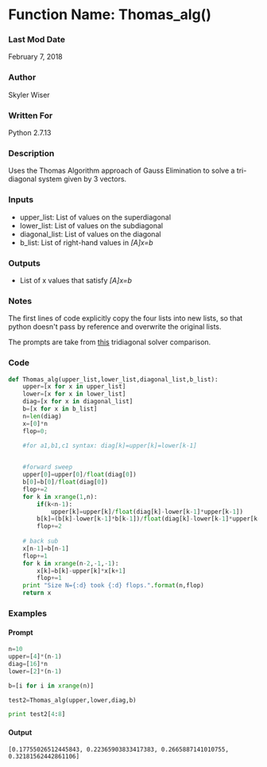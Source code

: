 # Function Name: Thomas_alg()

### Last Mod Date

February 7, 2018

### Author

Skyler Wiser

### Written For

Python 2.7.13

### Description

Uses the Thomas Algorithm approach of Gauss Elimination to solve a tri-diagonal system given by 3 vectors.

### Inputs

* upper_list: List of values on the superdiagonal
* lower_list: List of values on the subdiagonal
* diagonal_list: List of values on the diagonal
* b_list: List of right-hand values in _[A]x=b_

### Outputs

* List of x values that satisfy _[A]x=b_

### Notes

The first lines of code explicitly copy the four lists into new lists, so that python doesn't pass by reference and overwrite the original lists.

The prompts are take from [this](https://swiser.github.io/MATH5620/HW2/tri_solvers) tridiagonal solver comparison.

### Code

```python
def Thomas_alg(upper_list,lower_list,diagonal_list,b_list):
    upper=[x for x in upper_list]
    lower=[x for x in lower_list]
    diag=[x for x in diagonal_list]
    b=[x for x in b_list]
    n=len(diag)
    x=[0]*n
    flop=0;

    #for a1,b1,c1 syntax: diag[k]=upper[k]=lower[k-1]
    

    #forward sweep
    upper[0]=upper[0]/float(diag[0])
    b[0]=b[0]/float(diag[0])
    flop+=2
    for k in xrange(1,n):
        if(k<n-1):
            upper[k]=upper[k]/float(diag[k]-lower[k-1]*upper[k-1])
        b[k]=(b[k]-lower[k-1]*b[k-1])/float(diag[k]-lower[k-1]*upper[k-1])
        flop+=2
        
    # back sub
    x[n-1]=b[n-1]
    flop+=1
    for k in xrange(n-2,-1,-1):
        x[k]=b[k]-upper[k]*x[k+1]
        flop+=1
    print "Size N={:d} took {:d} flops.".format(n,flop)
    return x
```

### Examples
#### Prompt

```python
n=10
upper=[4]*(n-1)
diag=[16]*n
lower=[2]*(n-1)

b=[i for i in xrange(n)]

test2=Thomas_alg(upper,lower,diag,b)

print test2[4:8]

```

#### Output

```
[0.17755026512445843, 0.22365903833417383, 0.2665887141010755, 0.32181562442861106]
```